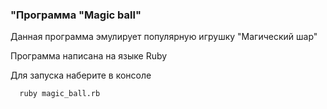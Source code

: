 ### <h3> "Программа "Magic ball"
  
  Данная программа эмулирует популярную игрушку "Магический шар"

  Программа написана на языке Ruby

  Для запуска наберите в консоле
  ```
    ruby magic_ball.rb
  ```
